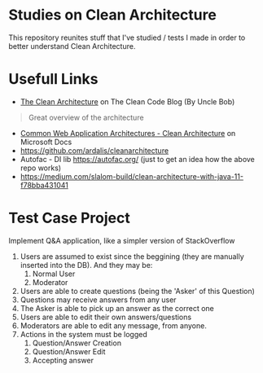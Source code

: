 # Studies on Clean Architecture

This repository reunites stuff that I've studied / tests I made in order to better understand Clean Architecture.

# Usefull Links
- [The Clean Architecture](https://blog.cleancoder.com/uncle-bob/2012/08/13/the-clean-architecture.html) on The Clean Code Blog (By Uncle Bob)
> Great overview of the architecture
- [Common Web Application Architectures - Clean Architecture](https://docs.microsoft.com/en-us/dotnet/architecture/modern-web-apps-azure/common-web-application-architectures#clean-architecture) on Microsoft Docs
- https://github.com/ardalis/cleanarchitecture
- Autofac - DI lib https://autofac.org/ (just to get an idea how the above repo works)
- https://medium.com/slalom-build/clean-architecture-with-java-11-f78bba431041


# Test Case Project

Implement Q&A application, like a simpler version of StackOverflow
1. Users are assumed to exist since the beggining (they are manually inserted into the DB). And they may be:
   1. Normal User
   2. Moderator
2. Users are able to create questions (being the 'Asker' of this Question)
3. Questions may receive answers from any user
4. The Asker is able to pick up an answer as the correct one
5. Users are able to edit their own answers/questions
6. Moderators are able to edit any message, from anyone.
7. Actions in the system must be logged
   1. Question/Answer Creation
   2. Question/Answer Edit
   3. Accepting answer

